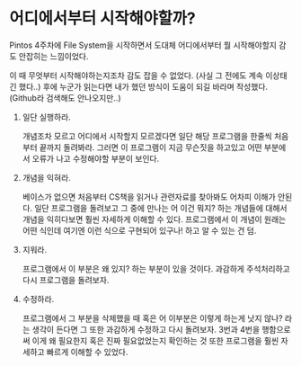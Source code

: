 # 어디에서부터 시작해야할까?

Pintos 4주차에 File System을 시작하면서 도대체 어디에서부터 뭘 시작해야할지 감도 안잡히는 느낌이었다.

이 때 무엇부터 시작해야하는지조차 감도 잡을 수 없었다. (사실 그 전에도 계속 이상태긴 했다..) 후에 누군가 읽는다면 내가 했던 방식이 도움이 되길 바라며 작성했다. (Github라 검색해도 안나오지만..)

1. 일단 실행하라.

    개념조차 모르고 어디에서 시작할지 모르겠다면 일단 해당 프로그램을 한줄씩 처음부터 끝까지 돌려봐라. 그러면 이 프로그램이 지금 무슨짓을 하고있고 어떤 부분에서 오류가 나고 수정해야할 부분이 보인다.

2. 개념을 익혀라.

    베이스가 없으면 처음부터 CS책을 읽거나 관련자료를 찾아봐도 어차피 이해가 안된다. 일단 프로그램을 돌려보고 그 중에 만나는 어 이건 뭐지? 하는 개념들에 대해서 개념을 익히다보면 훨씬 자세하게 이해할 수 있다. 프로그램에서 이 개념이 원래는 어떤 식인데 여기엔 이런 식으로 구현되어 있구나! 하고 알 수 있는 건 덤.

3. 지워라.

    프로그램에서 이 부분은 왜 있지? 하는 부분이 있을 것이다. 과감하게 주석처리하고 다시 프로그램을 돌려보자.

4. 수정하라.

    프로그램에서 그 부분을 삭제했을 때 혹은 어 이부분은 이렇게 하는게 낫지 않나? 라는 생각이 든다면 그 또한 과감하게 수정하고 다시 돌려보자. 3번과 4번을 행함으로써 이게 왜 필요한지 혹은 진짜 필요없었는지 확인하는 것 또한 프로그램을 훨씬 자세하고 빠르게 이해할 수 있었다.

